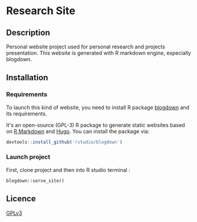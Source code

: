# Research Site

## Description

Personal website project used for personal research and projects presentation. This website is generated with R markdown engine, especially blogdown.

## Installation

### Requirements

To launch this kind of website, you need to install R package [blogdown](https://github.com/rstudio/blogdown) and its requirements.

It's an open-source (GPL-3) R package to generate static websites based on [R Markdown](http://rmarkdown.rstudio.com) and [Hugo](https://gohugo.io). You can install the package via:

```r
devtools::install_github('rstudio/blogdown')
```


### Launch project

First, clone project and then into R studio terminal :

```
blogdown::serve_site()
```

## Licence

[GPLv3](https://github.com/jbuisine/ResearchSite/blob/master/LICENSE)
